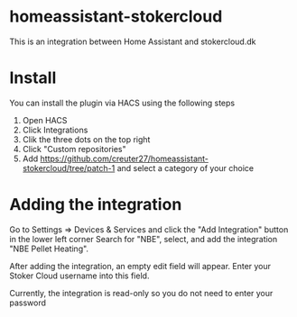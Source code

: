 # homeassistant-stokercloud

This is an integration between Home Assistant and stokercloud.dk

# Install

You can install the plugin via HACS using the following steps

1. Open HACS
2. Click Integrations
3. Clik the three dots on the top right
4. Click "Custom repositories"
5. Add https://github.com/creuter27/homeassistant-stokercloud/tree/patch-1 and select a category of your choice

# Adding the integration

Go to Settings => Devices & Services and click the "Add Integration" button in the lower left corner
Search for "NBE", select, and add the integration "NBE Pellet Heating".

After adding the integration, an empty edit field will appear. Enter your Stoker Cloud username into this field.

Currently, the integration is read-only so you do not need to enter your password
